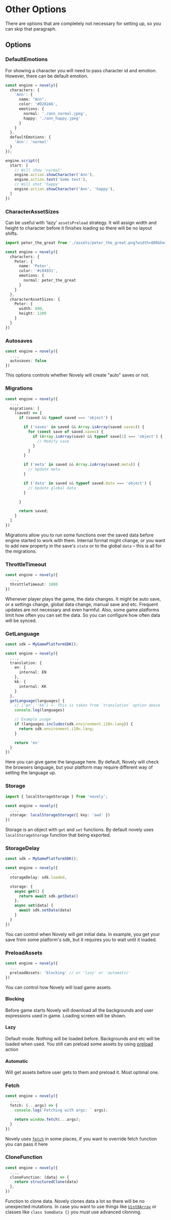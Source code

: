 # Other Options

There are options that are completely not necessary for setting up, so you can skip that paragraph.

## Options

### DefaultEmotions

For showing a character you will need to pass character id and emotion. However, there can be default emotion.

```ts
const engine = novely({
  characters: {
    'Ann': {
      name: "Ann",
      color: '#D282A6',
      emotions: {
        normal: './ann_normal.jpeg',
        happy: './ann_happy.jpeg'
      }
    }
  },
  defaultEmotions: {
    'Ann': 'normal'
  }
});

engine.script({
  start: [
    // Will show 'normal'
    engine.action.showCharacter('Ann'),
    engine.action.text('Some text'),
    // Will shot 'happy'
    engine.action.showCharacter('Ann', 'happy'),
  ]
})
```

### CharacterAssetSizes

Can be useful with 'lazy' `assetsPreload` strategy. It will assign width and height to character before it finishes loading so there will be no layout shifts.

```ts
import peter_the_great from './assets/peter_the_great.png?width=800&height=1200';

const engine = novely({
  characters: {
    Peter: {
      name: 'Peter',
      color: '#c04931',
      emotions: {
        normal: peter_the_great
      }
    }
  },
  characterAssetSizes: {
    Peter: {
      width: 800,
      height: 1200
    }
  }
})
```

### Autosaves

```ts
const engine = novely({
  ...,
  autosaves: false
})
```

This options controls whether Novely will create "auto" saves or not.

### Migrations

```ts
const engine = novely({
  ...,
  migrations: [
    (saved) => {
      if (saved && typeof saved === 'object') {

        if ('saves' in saved && Array.isArray(saved.saves)) {
          for (const save of saved.saves) {
            if (Array.isArray(save) && typeof save[1] === 'object') {
              // Modify save
            }
          }
        }

        if ('meta' in saved && Array.isArray(saved.meta)) {
          // Update meta
        }

        if ('data' in saved && typeof saved.data === 'object') {
          // Update global data
        }

      }

      return saved;
    }
  ]
})
```

Migrations allow you to run some functions over the saved data before engine started to work with them. Internal format might change, or you want to add new property in the save's `state` or to the global `data` – this is all for the migrations.

### ThrottleTimeout

```ts
const engine = novely({
  ...,
  throttleTimeout: 1000
})
```

Whenever player plays the game, the data changes. It might be auto save, or a settings change, global data change, manual save and etc. Frequent updates are not necessary and even harmful. Also, some game platforms limit how often you can set the data. So you can configure how often data will be synced. 

### GetLanguage

```ts
const sdk = MyGamePlatformSDK();

const engine = novely({
  ...,
  translation: {
    en: {
      internal: EN
    },
    kk: {
      internal: KK
    }
  },
  getLanguage(languages) {
    // ['en', 'kk'] <- This is taken from `translation` option above
    console.log(languages)

    // Example usage
    if (languages.includes(sdk.environment.i18n.lang)) {
      return sdk.environment.i18n.lang;
    }

    return 'en'
  }
})
```
Here you can give game the language here. By default, Novely will check the browsers language, but your platform may require different way of setting the language up.

### Storage

```ts
import { localStorageStorage } from 'novely';

const engine = novely({
  ...,
  storage: localStorageStorage({ key: 'awd' })
})
```

Storage is an object with `get` and `set` functions. By default novely uses `localStorageStorage` function that being exported. 

### StorageDelay

```ts
const sdk = MyGamePlatformSDK();

const engine = novely({
  ...
  storageDelay: sdk.loaded,

  storage: {
    async get() {
      return await sdk.getData()
    },
    async set(data) {
      await sdk.setData(data)
    }
  }
})
```

You can control when Novely will get initial data. In example, you get your save from some platform's sdk, but it requires you to wait until it loaded.

### PreloadAssets

```ts
const engine = novely({
  ...
  preloadAssets: 'blocking' // or 'lazy' or 'automatic'
})
```

You can control how Novely will load game assets. 

#### Blocking

Before game starts Novely will download all the backgrounds and user expressions used in game. Loading screen will be shown.

#### Lazy

Default mode. Nothing will be loaded before. Backgrounds and etc will be loaded when used. You still can preload some assets by using [preload](/guide/actions/preload) action

#### Automatic

Will get assets before user gets to them and preload it. Most optimal one.

### Fetch

```ts
const engine = novely({
  ...,
  fetch: (...args) => {
    console.log(`Fetching with args: ` args);

    return window.fetch(...args);
  }
})
```

Novely uses [`fetch`](https://developer.mozilla.org/en-US/docs/Web/API/Fetch_API/Using_Fetch) in some places, if you want to override fetch function you can pass it here

### CloneFunction

```ts
const engine = novely({
  ...,
  cloneFunction: (data) => {
    return structuredClone(data)
  },
})
```

Function to clone data. Novely clones data a lot so there will be no unexpected mutations. In case you want to use things like [`Uint8Array`](https://developer.mozilla.org/en-US/docs/Web/JavaScript/Reference/Global_Objects/Uint8Array) or classes like `class SomeData {}` you must use advanced clonning.